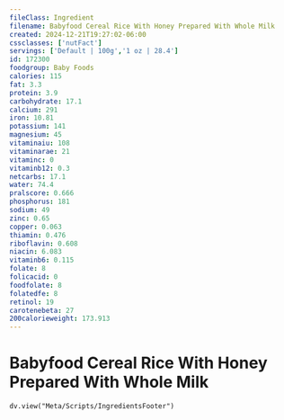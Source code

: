```yaml
---
fileClass: Ingredient
filename: Babyfood Cereal Rice With Honey Prepared With Whole Milk
created: 2024-12-21T19:27:02-06:00
cssclasses: ['nutFact']
servings: ['Default | 100g','1 oz | 28.4']
id: 172300
foodgroup: Baby Foods
calories: 115
fat: 3.3
protein: 3.9
carbohydrate: 17.1
calcium: 291
iron: 10.81
potassium: 141
magnesium: 45
vitaminaiu: 108
vitaminarae: 21
vitaminc: 0
vitaminb12: 0.3
netcarbs: 17.1
water: 74.4
pralscore: 0.666
phosphorus: 181
sodium: 49
zinc: 0.65
copper: 0.063
thiamin: 0.476
riboflavin: 0.608
niacin: 6.083
vitaminb6: 0.115
folate: 8
folicacid: 0
foodfolate: 8
folatedfe: 8
retinol: 19
carotenebeta: 27
200calorieweight: 173.913
---
```


# Babyfood Cereal Rice With Honey Prepared With Whole Milk

```dataviewjs
dv.view("Meta/Scripts/IngredientsFooter")
```